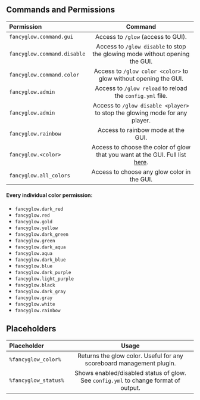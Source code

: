 ## Commands and Permissions

| Permission | Command |
|:---|:---:|
| `fancyglow.command.gui`       | Access to `/glow` (access to GUI). |
| `fancyglow.command.disable`   | Access to `/glow disable` to stop the glowing mode without opening the GUI. |
| `fancyglow.command.color`     | Access to `/glow color <color>` to glow without opening the GUI. |
| `fancyglow.admin`             | Access to `/glow reload` to reload the `config.yml` file. |
| `fancyglow.admin`             | Access to `/glow disable <player>` to stop the glowing mode for any player. |
| `fancyglow.rainbow`           | Access to rainbow mode at the GUI. |
| `fancyglow.<color>`           | Access to choose the color of glow that you want at the GUI. Full list [here](#every-individual-color-permission). |
| `fancyglow.all_colors`        | Access to choose any glow color in the GUI. |

#### Every individual color permission:

- `fancyglow.dark_red`
- `fancyglow.red`
- `fancyglow.gold`
- `fancyglow.yellow`
- `fancyglow.dark_green`
- `fancyglow.green`
- `fancyglow.dark_aqua`
- `fancyglow.aqua`
- `fancyglow.dark_blue`
- `fancyglow.blue`
- `fancyglow.dark_purple`
- `fancyglow.light_purple`
- `fancyglow.black`
- `fancyglow.dark_gray`
- `fancyglow.gray`
- `fancyglow.white`
- `fancyglow.rainbow`

## Placeholders

| Placeholder | Usage |
|:---|:---:|
| `%fancyglow_color%`  | Returns the glow color. Useful for any scoreboard management plugin. |
| `%fancyglow_status%` | Shows enabled/disabled status of glow. See `config.yml` to change format of output. |